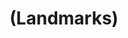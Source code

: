 ---
pid: MX170
title: "(Landmarks)"
location_transcription: 
zipcode: '19142'
outside_phl: 
neighborhood: Elmwood,Southwest Philadelphia
age: '49'
age_range: 40-49
instagram: 
image_file_name: MX_170.jpg
proposal_transcription: |-
  Grace = Kelly-Kelly.Dr
  Boathouse = Row
  Germantown Pike:
  Franklin Field: Broad St:
  Self taught: Civic Center 34 st.
topic: Unknown
topic_summary: '0'
type: Other No Form
keywords_other: landmarks
credit: J. Conover
image_labels: 
twitter: 
facebook: 
permalink: "/monuments/mx170/"
layout: item-page
---